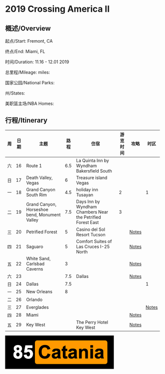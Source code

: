 # 2019 Crossing America II

## 概述/Overview

起点/Start: Fremont, CA

终点/End: Miami, FL 

时间/Duration: 11.16 - 12.01 2019

总里程/Mileage: miles:

国家公园/National Parks: 

州/States: 

美职篮主场/NBA Homes: 


## 行程/Itinerary

|周|日期|主题|路程|住宿|游览时间|攻略|时区|
|--|---|----|---|-|-|-|-|
|六|16|Route 1|6.5|La Quinta Inn by Wyndham Bakersfield South||||
|日|17|Death Valley, Vegas|6|Treasure island Vegas||||
|一|18|Grand Canyon South Rim|4.5|holiday inn Tusayan|2||1|
|二|19|Grand Canyon, Horseshoe bend, Monument Valley|7.5|Days Inn by Wyndham Chambers Near the Petrified Forest East|3|||
|三|20|Petrified Forest|5|Casino del Sol Resort Tucson||[Notes](http://www.meilvtong.com/viewthread.php?tid=77)||
|四|21|Saguaro|5|Comfort Suites of Las Cruces I-25 North||[Notes](http://www.meilvtong.com/viewthread.php?tid=74)||
|五|22|White Sand, Carlsbad Caverns|3|||[Notes](http://www.meilvtong.com/viewthread.php?tid=55)||
|六|23||7.5|Dallas||[Notes](http://www.meilvtong.com/viewthread.php?tid=330)||
|日|24|Dallas|7.5||||1|
|一|25|New Orleans|8|||||
|二|26|Orlando||||||
|三|27|Everglades|||||[Notes](http://www.meilvtong.com/viewthread.php?tid=36)|
|四|28|Miami||||[Notes](http://www.meilvtong.com/viewthread.php?tid=37)||
|五|29|Key West||The Perry Hotel Key West||[Notes](http://www.meilvtong.com/viewthread.php?tid=35)||



![Hi](resources/logo.png)
